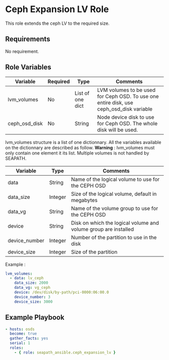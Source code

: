 # Ceph Expansion LV Role

This role extends the ceph LV to the required size.

## Requirements

No requirement.

## Role Variables

| Variable      | Required | Type             | Comments                                                                                |
|---------------|----------|------------------|-----------------------------------------------------------------------------------------|
| lvm_volumes   | No       | List of one dict | LVM volumes to be used for Ceph OSD. To use one entire disk, use ceph_osd_disk variable |
| ceph_osd_disk | No       | String           | Node device disk to use for Ceph OSD. The whole disk will be used.                      |

lvm_volumes structure is a list of one dictionnary. All the variables available on the dictionnary are described as follow.
**Warning** : lvm_volumes must only contain one element it its list. Multiple volumes is not handled by SEAPATH.

| Variable      | Type    | Comments                                                        |
|---------------|---------|-----------------------------------------------------------------|
| data          | String  | Name of the logical volume to use for the CEPH OSD              |
| data_size     | Integer | Size of the logical volume, default in megabytes                |
| data_vg       | String  | Name of the volume group to use for the CEPH OSD                |
| device        | String  | Disk on which the logical volume and volume group are installed |
| device_number | Integer | Number of the partition to use in the disk                      |
| device_size   | Integer | Size of the partition                                           |

Example :

```yaml
lvm_volumes:
  - data: lv_ceph
    data_size: 2000
    data_vg: vg_ceph
    device: /dev/disk/by-path/pci-0000:06:00.0
    device_number: 3
    device_size: 3000
```

## Example Playbook

```yaml
- hosts: osds
  become: true
  gather_facts: yes
  serial: 1
  roles:
    - { role: seapath_ansible.ceph_expansion_lv }
```
